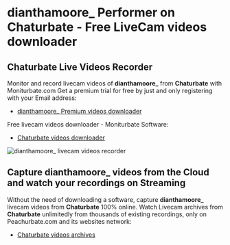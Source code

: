 # dianthamoore_ Performer on Chaturbate - Free LiveCam videos downloader

## Chaturbate Live Videos Recorder

Monitor and record livecam videos of **dianthamoore_** from **Chaturbate** with Moniturbate.com
Get a premium trial for free by just and only registering with your Email address:
* [dianthamoore_ Premium videos downloader](https://moniturbate.com/request-demo-licence-key.html)

Free livecam videos downloader - Moniturbate Software:
* [Chaturbate videos downloader](https://moniturbate.com/moniturbate-download-software.html)

![dianthamoore_ livecam videos recorder](https://peachurnet.com/templates/moniturbate-software.png)


## Capture dianthamoore_ videos from the Cloud and watch your recordings on Streaming

Without the need of downloading a software, capture **dianthamoore_** livecam videos from **Chaturbate** 100% online.
Watch Livecam archives from **Chaturbate** unlimitedly from thousands of existing recordings, only on Peachurbate.com and its websites network:
* [Chaturbate videos archives](https://peachurnet.com/)